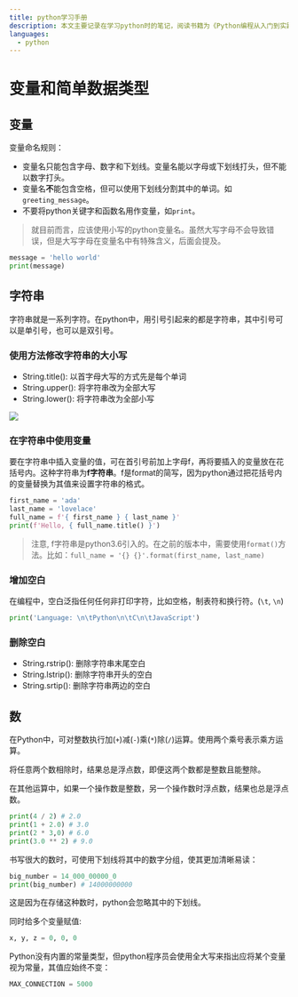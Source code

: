```yaml
---
title: python学习手册
description: 本文主要记录在学习python时的笔记，阅读书籍为《Python编程从入门到实践》，持续更新。
languages:
  - python
---
```


# 变量和简单数据类型

## 变量

变量命名规则：
- 变量名只能包含字母、数字和下划线。变量名能以字母或下划线打头，但不能以数字打头。
- 变量名**不**能包含空格，但可以使用下划线分割其中的单词。如`greeting_message`。
- 不要将python关键字和函数名用作变量，如`print`。

>就目前而言，应该使用小写的python变量名。虽然大写字母不会导致错误，但是大写字母在变量名中有特殊含义，后面会提及。

```py
message = 'hello world'
print(message)
```

## 字符串

字符串就是一系列字符。在python中，用引号引起来的都是字符串，其中引号可以是单引号，也可以是双引号。

### 使用方法修改字符串的大小写

- String.title(): 以首字母大写的方式先是每个单词
- String.upper(): 将字符串改为全部大写
- String.lower(): 将字符串改为全部小写

![](https://gitee.com/yancqS/blogImage/raw/master/blogImage/20210509223536.png)

### 在字符串中使用变量

要在字符串中插入变量的值，可在首引号前加上字母f，再将要插入的变量放在花括号内。这种字符串为**f字符串**。f是format的简写，因为python通过把花括号内的变量替换为其值来设置字符串的格式。

```py
first_name = 'ada'
last_name = 'lovelace'
full_name = f'{ first_name } { last_name }'
print(f'Hello, { full_name.title() }')
```

>注意, f字符串是python3.6引入的。在之前的版本中，需要使用`format()`方法。比如：`full_name = '{} {}'.format(first_name, last_name)`

### 增加空白

在编程中，空白泛指任何任何非打印字符，比如空格，制表符和换行符。(`\t`, `\n`)

```py
print('Language: \n\tPython\n\tC\n\tJavaScript')
```

### 删除空白

- String.rstrip(): 删除字符串末尾空白
- String.lstrip(): 删除字符串开头的空白
- String.srtip(): 删除字符串两边的空白

## 数

在Python中，可对整数执行加(`+`)减(`-`)乘(`*`)除(`/`)运算。使用两个乘号表示乘方运算。

将任意两个数相除时，结果总是浮点数，即便这两个数都是整数且能整除。

在其他运算中，如果一个操作数是整数，另一个操作数时浮点数，结果也总是浮点数。

```py
print(4 / 2) # 2.0
print(1 + 2.0) # 3.0
print(2 * 3,0) # 6.0
print(3.0 ** 2) # 9.0
```

书写很大的数时，可使用下划线将其中的数字分组，使其更加清晰易读：

```py
big_number = 14_000_00000_0
print(big_number) # 14000000000
```

这是因为在存储这种数时，python会忽略其中的下划线。

同时给多个变量赋值:

```py
x, y, z = 0, 0, 0
```

Python没有内置的常量类型，但python程序员会使用全大写来指出应将某个变量视为常量，其值应始终不变：

```py
MAX_CONNECTION = 5000
```


